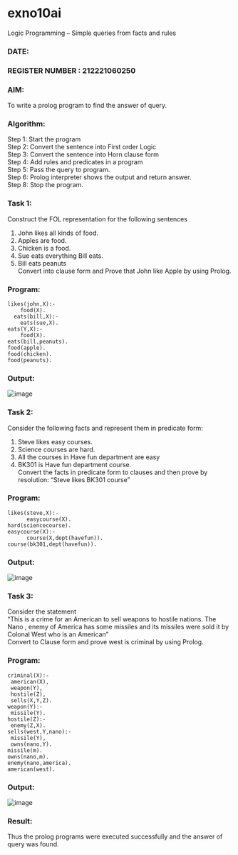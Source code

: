 # exno10ai
Logic Programming –  Simple queries from facts and rules
### DATE:                                                                            
### REGISTER NUMBER : 212221060250
### AIM: 
To write a prolog program to find the answer of query. 
###  Algorithm:
 Step 1: Start the program <br> 
 Step 2: Convert the sentence into First order Logic  <br> 
 Step 3:  Convert the sentence into Horn clause form  <br> 
 Step 4: Add rules and predicates in a program   <br> 
 Step 5:  Pass the query to program. <br> 
 Step 6: Prolog interpreter shows the output and return answer. <br> 
 Step 8:  Stop the program.
 
### Task 1:
Construct the FOL representation for the following sentences <br> 
1.	John likes all kinds of food.  <br> 
2.	Apples are food.  <br> 
3.	Chicken is a food.  <br> 
4.	Sue eats everything Bill eats. <br> 
5.	 Bill eats peanuts  <br> 
   Convert into clause form and Prove that John like Apple by using Prolog. <br> 
### Program:
```
likes(john,X):-
    food(X).
  eats(bill,X):-
    eats(sue,X).
eats(Y,X):-
    food(X).
eats(bill,peanuts).
food(apple).
food(chicken).
food(peanuts).
```

### Output:
![image](https://github.com/user-attachments/assets/d7845c0e-5160-4f01-bc9c-0ca611e8b772)

### Task 2:
Consider the following facts and represent them in predicate form: <br>              
1.	Steve likes easy courses. <br> 
2.	Science courses are hard. <br> 
3. All the courses in Have fun department are easy <br> 
4. BK301 is Have fun department course.<br> 
Convert the facts in predicate form to clauses and then prove by resolution: “Steve likes BK301 course”<br> 

### Program:
```
likes(steve,X):-
      easycourse(X).
hard(sciencecourse).
easycourse(X):-
      course(X,dept(havefun)).
course(bk301,dept(havefun)).
```

### Output:
![image](https://github.com/user-attachments/assets/3c5b48f5-258c-4553-b093-68abf0a873fa)

### Task 3:
Consider the statement <br> 
“This is a crime for an American to sell weapons to hostile nations. The Nano , enemy of America has some missiles and its missiles were sold it by Colonal West who is an American” <br> 
Convert to Clause form and prove west is criminal by using Prolog.<br> 
### Program:
```
criminal(X):-
 american(X),
 weapon(Y),
 hostile(Z),
 sells(X,Y,Z).
weapon(Y):-
 missile(Y).
hostile(Z):-
 enemy(Z,X).
sells(west,Y,nano):-
 missile(Y),
 owns(nano,Y).
missile(m).
owns(nano,m).
enemy(nano,america).
american(west).
```

### Output:
![image](https://github.com/user-attachments/assets/6f3c6fff-9bde-4503-bf7a-a3b3740880a1)

### Result:
Thus the prolog programs were executed successfully and the answer of query was found.
